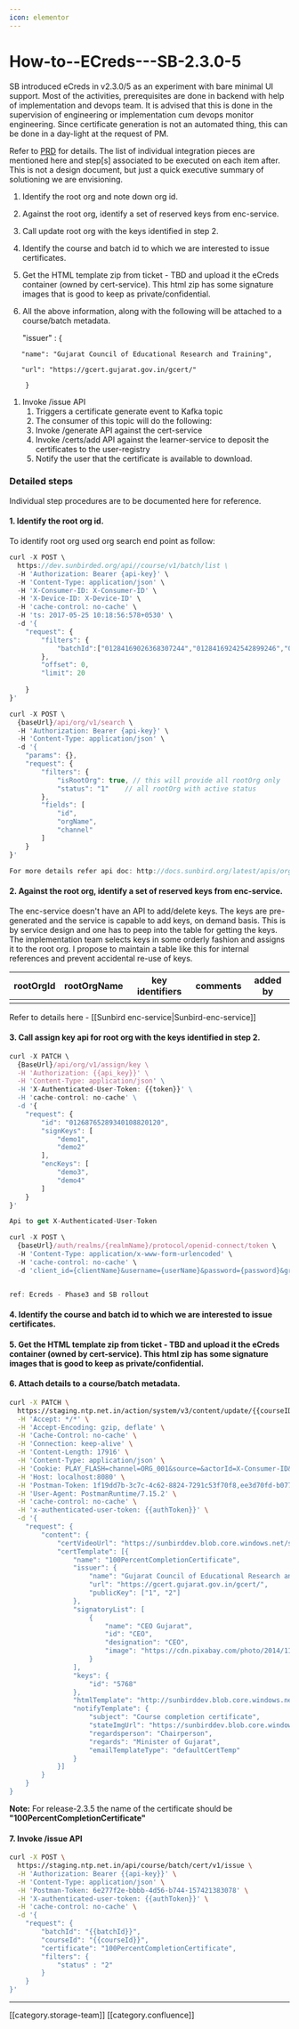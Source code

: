 ```yaml
---
icon: elementor
---
```


# How-to--ECreds---SB-2.3.0-5

SB introduced eCreds in v2.3.0/5 as an experiment with bare minimal UI support. Most of the activities, prerequisites are done in backend with help of implementation and devops team. It is advised that this is done in the supervision of engineering or implementation cum devops monitor engineering. Since certificate generation is not an automated thing, this can be done in a day-light at the request of PM.

Refer to [PRD](https://project-sunbird.atlassian.net/wiki/spaces/PRD/pages/1063092344/eCreds) for details. The list of individual integration pieces are mentioned here and step\[s] associated to be executed on each item after. This is not a design document, but just a quick executive summary of solutioning we are envisioning.

1. Identify the root org and note down org id.&#x20;
2. Against the root org, identify a set of reserved keys from enc-service.
3. Call update root org with the keys identified in step 2.&#x20;
4. Identify the course and batch id to which we are interested to issue certificates.
5. Get the HTML template zip from ticket - TBD and upload it the eCreds container (owned by cert-service). This html zip has some signature images that is good to keep as private/confidential.
6.  All the above information, along with the following will be attached to a course/batch metadata.

    "issuer" : {

```
   "name": "Gujarat Council of Educational Research and Training",
```

```
   "url": "https://gcert.gujarat.gov.in/gcert/"

    }
```

1. Invoke /issue API
   1. Triggers a certificate generate event to Kafka topic
   2. The consumer of this topic will do the following:
   3. Invoke /generate API against the cert-service
   4. Invoke /certs/add API against the learner-service to deposit the certificates to the user-registry
   5. Notify the user that the certificate is available to download.

### Detailed steps

Individual step procedures are to be documented here for reference.

#### 1. Identify the root org id.

&#x20; To identify root org used org search end point as follow:

```js
curl -X POST \
  https://dev.sunbirded.org/api//course/v1/batch/list \
  -H 'Authorization: Bearer {api-key}' \
  -H 'Content-Type: application/json' \
  -H 'X-Consumer-ID: X-Consumer-ID' \
  -H 'X-Device-ID: X-Device-ID' \
  -H 'cache-control: no-cache' \
  -H 'ts: 2017-05-25 10:18:56:578+0530' \
  -d '{
    "request": {
        "filters": {
            "batchId":["01284169026368307244","01284169242542899246","01282684567237427212","01284169718189260844","01284093466818969624","0128310849258864641"]
        },
        "offset": 0,
        "limit": 20
       
    }
}'
```

&#x20; &#x20;

```js
curl -X POST \
  {baseUrl}/api/org/v1/search \
  -H 'Authorization: Bearer {api-key}' \
  -H 'Content-Type: application/json' \
  -d '{
    "params": {},
    "request": {
        "filters": {
            "isRootOrg": true, // this will provide all rootOrg only
            "status": "1"    // all rootOrg with active status
        },
        "fields": [
            "id",
            "orgName",
            "channel"
        ]
    }
}'

For more details refer api doc: http://docs.sunbird.org/latest/apis/orgapi/#operation/Organisation%20Search
```

&#x20;   &#x20;

#### 2. Against the root org, identify a set of reserved keys from enc-service.

The enc-service doesn't have an API to add/delete keys. The keys are pre-generated and the service is capable to add keys, on demand basis. This is by service design and one has to peep into the table for getting the keys. The implementation team selects keys in some orderly fashion and assigns it to the root org. I propose to maintain a table like this for internal references and prevent accidental re-use of keys.

| rootOrgId | rootOrgName | key identifiers | comments | added by |
| --------- | ----------- | --------------- | -------- | -------- |
|           |             |                 |          |          |

Refer to details here - \[\[Sunbird enc-service|Sunbird-enc-service]]

#### 3. Call assign key api for root org with the keys identified in step 2.

```js
curl -X PATCH \
  {BaseUrl}/api/org/v1/assign/key \
  -H 'Authorization: {{api_key}}' \
  -H 'Content-Type: application/json' \
  -H 'X-Authenticated-User-Token: {{token}}' \
  -H 'cache-control: no-cache' \
  -d '{
    "request": {
        "id": "01268765289340108820120",
        "signKeys": [
            "demo1",
            "demo2"
        ],
        "encKeys": [
            "demo3",
            "demo4"
        ]
    }
}'

Api to get X-Authenticated-User-Token

curl -X POST \
  {baseUrl}/auth/realms/{realmName}/protocol/openid-connect/token \
  -H 'Content-Type: application/x-www-form-urlencoded' \
  -H 'cache-control: no-cache' \
  -d 'client_id={clientName}&username={userName}&password={password}&grant_type=password'


ref: Ecreds - Phase3 and SB rollout
```

#### 4. Identify the course and batch id to which we are interested to issue certificates.

#### 5. Get the HTML template zip from ticket - TBD and upload it the eCreds container (owned by cert-service). This html zip has some signature images that is good to keep as private/confidential.

#### 6. Attach details to a course/batch metadata.

```bash
curl -X PATCH \
  https://staging.ntp.net.in/action/system/v3/content/update/{{courseID}} \
  -H 'Accept: */*' \
  -H 'Accept-Encoding: gzip, deflate' \
  -H 'Cache-Control: no-cache' \
  -H 'Connection: keep-alive' \
  -H 'Content-Length: 17916' \
  -H 'Content-Type: application/json' \
  -H 'Cookie: PLAY_FLASH=channel=ORG_001&source=&actorId=X-Consumer-ID&did=X-Device-ID&actorType=consumer&requestId=8e27cbf5-e299-43b0-bca7-8347f7e5abcf&signupType=' \
  -H 'Host: localhost:8080' \
  -H 'Postman-Token: 1f19dd7b-3c7c-4c62-8824-7291c53f70f8,ee3d70fd-b077-4824-bbb1-9f29194c4d47' \
  -H 'User-Agent: PostmanRuntime/7.15.2' \
  -H 'cache-control: no-cache' \
  -H 'x-authenticated-user-token: {{authToken}}' \
  -d '{
    "request": {
        "content": {
        	"certVideoUrl": "https://sunbirddev.blob.core.windows.net/sunbird-content-dev/content/assets/do_112831862871203840114/small.mp4",
            "certTemplate": [{
            	"name": "100PercentCompletionCertificate",
                "issuer": {
                    "name": "Gujarat Council of Educational Research and Training",
                    "url": "https://gcert.gujarat.gov.in/gcert/",
                    "publicKey": ["1", "2"]
                },
                "signatoryList": [
                    {
                        "name": "CEO Gujarat",
                        "id": "CEO",
                        "designation": "CEO",
                        "image": "https://cdn.pixabay.com/photo/2014/11/09/08/06/signature-523237__340.jpg"
                    }
                ],
                "keys": {
                	"id": "5768"
                },
                "htmlTemplate": "http://sunbirddev.blob.core.windows.net/dev-e-credentials/v1/certificate.zip",
                "notifyTemplate": {
                	"subject": "Course completion certificate",
        			"stateImgUrl": "https://sunbirddev.blob.core.windows.net/orgemailtemplate/img/File-0128212938260643843.png",
                	"regardsperson": "Chairperson",
        			"regards": "Minister of Gujarat",
        			"emailTemplateType": "defaultCertTemp"
                }
            }]
        }
    }
}
```

**Note:** For release-2.3.5 the name of the certificate should be **"100PercentCompletionCertificate"**

#### 7. Invoke /issue API

```bash
curl -X POST \
  https://staging.ntp.net.in/api/course/batch/cert/v1/issue \
  -H 'Authorization: Bearer {{api-key}}' \
  -H 'Content-Type: application/json' \
  -H 'Postman-Token: 6e277f2e-bbbb-4d56-b744-157421383078' \
  -H 'X-authenticated-user-token: {{authToken}}' \
  -H 'cache-control: no-cache' \
  -d '{
    "request": {
        "batchId": "{{batchId}}", 
        "courseId": "{{courseId}}", 
        "certificate": "100PercentCompletionCertificate",
        "filters": {
            "status" : "2"
        }
    }
}'
```

***

\[\[category.storage-team]] \[\[category.confluence]]
